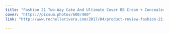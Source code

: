 ```yaml
---
title: "Fashion 21 Two-Way Cake And Ultimate Cover BB Cream + Concealer"
cover: "https://picsum.photos/600/400"
link: "http://www.rochellerivera.com/2017/04/product-review-fashion-21-two-way-cake.html"

---
```


